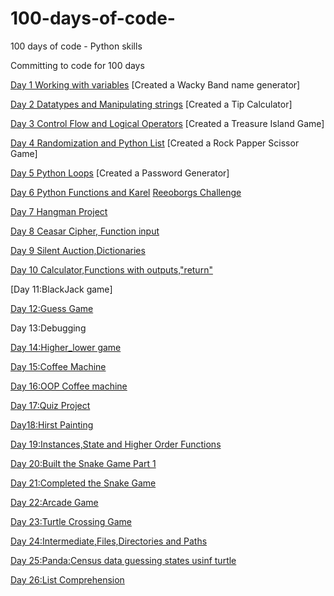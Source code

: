 # 100-days-of-code-
100 days of code - Python skills

Committing to code for 100 days

[Day 1 Working with variables](https://github.com/toyobam92/100-days-of-code-/blob/main/Day%20_1_WackyBandGenerator.py)
[Created a Wacky Band name generator]

[Day 2 Datatypes and Manipulating strings](https://github.com/toyobam92/100-days-of-code-/blob/main/Day_2_Tip_Calculator.py)
[Created a Tip Calculator]

[Day 3 Control Flow and Logical Operators](https://github.com/toyobam92/100-days-of-code-/tree/main/Day%203)
[Created a Treasure Island Game]

[Day 4 Randomization and Python List](https://github.com/toyobam92/100-days-of-code-/tree/main/Day%204)
[Created a Rock Papper Scissor Game]

[Day 5 Python Loops](https://github.com/toyobam92/100-days-of-code-/tree/main/Day%205)
[Created a Password Generator]

[Day 6 Python Functions and Karel](https://github.com/toyobam92/100-days-of-code-/tree/main/Day%206)
[Reeoborgs Challenge](https://reeborg.ca/reeborg.html?lang=en&mode=python&menu=worlds%2Fmenus%2Freeborg_intro_en.json&name=Hurdle%201&url=worlds%2Ftutorial_en%2Fhurdle1.json)

[Day 7 Hangman Project](https://github.com/toyobam92/100-days-of-code-/tree/main/Day%207)

[Day 8 Ceasar Cipher, Function input](https://github.com/toyobam92/100-days-of-code-/tree/main/Day%208)

[Day 9 Silent Auction,Dictionaries ](https://github.com/toyobam92/100-days-of-code-/commit/defe38b7ff14355c8de3b794ce6bb1a6a781d214)

[Day 10 Calculator,Functions with outputs,"return"](https://github.com/toyobam92/100-days-of-code-/tree/main/Day%2010)

[Day 11:BlackJack game]

[Day 12:Guess Game](https://github.com/toyobam92/100-days-of-code-/tree/main/Day%2012)

Day 13:Debugging

[Day 14:Higher_lower game](https://github.com/toyobam92/100-days-of-code-/tree/main/Day%2014)

[Day 15:Coffee Machine](https://github.com/toyobam92/100-days-of-code-/tree/main/Day%2015)

[Day 16:OOP Coffee machine](https://github.com/toyobam92/100-days-of-code-/tree/main/Day%2016)

[Day 17:Quiz Project](https://github.com/toyobam92/100-days-of-code-/tree/main/Day%2017)

[Day18:Hirst Painting](https://github.com/toyobam92/100-days-of-code-/tree/main/Hirst%20painting)

[Day 19:Instances,State and Higher Order Functions](https://github.com/toyobam92/100-days-of-code-/tree/main/Day%2019)

[Day 20:Built the Snake Game Part 1](https://github.com/toyobam92/100-days-of-code-/tree/main/Day%2020)

[Day 21:Completed the Snake Game](https://github.com/toyobam92/100-days-of-code-/tree/main/Day/21)

[Day 22:Arcade Game](https://github.com/toyobam92/100-days-of-code-/tree/main/Day%2022)

[Day 23:Turtle Crossing Game](https://github.com/toyobam92/100-days-of-code-/tree/main/Day%2023)

[Day 24:Intermediate,Files,Directories and Paths](https://github.com/toyobam92/100-days-of-code-/tree/main/Day_24)

[Day 25:Panda:Census data guessing states usinf turtle](https://github.com/toyobam92/100-days-of-code-/tree/main/Day_25)

[Day 26:List Comprehension](https://github.com/toyobam92/100-days-of-code-/tree/main/Day_26)
